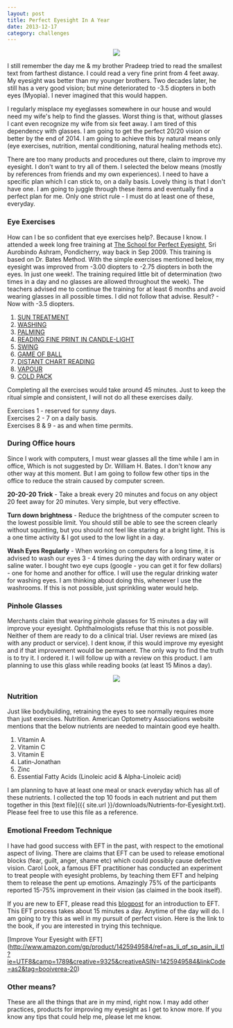 ```yaml
---
layout: post
title: Perfect Eyesight In A Year
date: 2013-12-17
category: challenges
---
```


<div style="text-align: center;">
<img src="{{site.img-url}}/Premkumar-Masilamani-Wearing-Glasses.jpg"/>
</div>  

I still remember the day me & my brother Pradeep tried to read the smallest text from farthest distance. I could read a very fine print from 4 feet away. My eyesight was better than my younger brothers. Two decades later, he still has a very good vision; but mine deteriorated to -3.5 diopters in both eyes (Myopia). I never imagined that this would happen.  

I regularly misplace my eyeglasses somewhere in our house and would need my wife's help to find the glasses. Worst thing is that, without glasses I cant even recognize my wife from six feet away. I am tired of this dependency with glasses. I am going to get the perfect 20/20 vision or better by the end of 2014. I am going to achieve this by natural means only (eye exercises, nutrition, mental conditioning, natural healing methods etc).   

There are too many products and procedures out there, claim to improve my eyesight. I don't want to try all of them. I selected the below means (mostly by references from friends and my own experiences). I need to have a specific plan which I can stick to, on a daily basis. Lovely thing is that I don't have one. I am going to juggle through these items and eventually find a perfect plan for me. Only one strict rule - I must do at least one of these, everyday.  

### Eye Exercises

How can I be so confident that eye exercises help?. Because I know. I attended a week long free training at [The School for Perfect Eyesight][school-url], Sri Aurobindo Ashram, Pondicherry, way back in Sep 2009. This training is based on Dr. Bates Method. With the simple exercises mentioned below, my eyesight was improved from -3.00 diopters to -2.75 diopters in both the eyes. In just one week!. The training required little bit of determination (two times in a day and no glasses are allowed throughout the week). The teachers advised me to continue the training for at least 6 months and avoid wearing glasses in all possible times. I did not follow that advise. Result? - Now with -3.5 diopters. 

1. [SUN TREATMENT][1]
2. [WASHING][2]
3. [PALMING][3]
4. [READING FINE PRINT IN CANDLE-LIGHT][4]
5. [SWING][5]
6. [GAME OF BALL][6]
7. [DISTANT CHART READING][7]
8. [VAPOUR][8]
9. [COLD PACK][9]

[1]: http://www.motherandsriaurobindo.org/Content.aspx?ContentURL=/_staticcontent/sriaurobindoashram/-03%20the%20ashram/Departments/School%20For%20Perfect%20Eyesight/-01%20Sun%20Treatment.htm
[2]: http://www.motherandsriaurobindo.org/Content.aspx?ContentURL=/_staticcontent/sriaurobindoashram/-03%20the%20ashram/Departments/School%20For%20Perfect%20Eyesight/-02%20Washing.htm
[3]: http://www.motherandsriaurobindo.org/Content.aspx?ContentURL=/_staticcontent/sriaurobindoashram/-03%20the%20ashram/Departments/School%20For%20Perfect%20Eyesight/-03%20Palming.htm
[4]: http://www.motherandsriaurobindo.org/Content.aspx?ContentURL=/_staticcontent/sriaurobindoashram/-03%20the%20ashram/Departments/School%20For%20Perfect%20Eyesight/-04%20Reading%20Fine%20Print%20in%20Candle-Light.htm
[5]: http://www.motherandsriaurobindo.org/Content.aspx?ContentURL=/_staticcontent/sriaurobindoashram/-03%20the%20ashram/Departments/School%20For%20Perfect%20Eyesight/-05%20Swing.htm
[6]: http://www.motherandsriaurobindo.org/Content.aspx?ContentURL=/_staticcontent/sriaurobindoashram/-03%20the%20ashram/Departments/School%20For%20Perfect%20Eyesight/-06%20Game%20of%20Ball.htm
[7]: http://www.motherandsriaurobindo.org/Content.aspx?ContentURL=/_staticcontent/sriaurobindoashram/-03%20the%20ashram/Departments/School%20For%20Perfect%20Eyesight/-07%20Distant%20Chart%20Reading.htm
[8]: http://www.motherandsriaurobindo.org/Content.aspx?ContentURL=/_staticcontent/sriaurobindoashram/-03%20the%20ashram/Departments/School%20For%20Perfect%20Eyesight/-08%20Vapour.htm
[9]: http://www.motherandsriaurobindo.org/Content.aspx?ContentURL=/_staticcontent/sriaurobindoashram/-03%20the%20ashram/Departments/School%20For%20Perfect%20Eyesight/-09%20Cold%20Pack.htm

[school-url]: http://www.motherandsriaurobindo.org/Content.aspx?ContentURL=/_staticcontent/sriaurobindoashram/-03%20the%20ashram/Departments/School%20For%20Perfect%20Eyesight/-00%20Contents.htm

Completing all the exercises would take around 45 minutes. Just to keep the ritual simple and consistent, I will not do all these exercises daily.   

Exercises 1 - reserved for sunny days.  
Exercises 2 - 7 on a daily basis.  
Exercises 8 & 9 - as and when time permits.  

### During Office hours

Since I work with computers, I must wear glasses all the time while I am in office, Which is not suggested by Dr. William H. Bates. I don't know any other way at this moment. But I am going to follow few other tips in the office to reduce the strain caused by computer screen.  

**20-20-20 Trick** - Take a break every 20 minutes and focus on any object 20 feet away for 20 minutes. Very simple, but very effective.  

**Turn down brightness** - Reduce the brightness of the computer screen to the lowest possible limit. You should still be able to see the screen clearly without squinting, but you should not feel like staring at a bright light. This is a one time activity & I got used to the low light in a day.  

**Wash Eyes Regularly** - When working on computers for a long time, it is advised to wash our eyes 3 - 4 times during the day with ordinary water or saline water. I bought two eye cups (google - you can get it for few dollars) - one for home and another for office. I will use the regular drinking water for washing eyes. I am thinking about doing this, whenever I use the washrooms. If this is not possible, just sprinkling water would help.  

### Pinhole Glasses

Merchants claim that wearing pinhole glasses for 15 minutes a day will improve your eyesight. Ophthalmologists refuse that this is not possible. Neither of them are ready to do a clinical trial. User reviews are mixed (as with any product or service). I dent know, if this would improve my eyesight and if that improvement would be permanent. The only way to find the truth is to try it. I ordered it. I will follow up with a review on this product. I am planning to use this glass while reading books (at least 15 Minos a day).  

<div style="text-align: center;">
<img src="{{site.img-url}}/pinhole_glasses.jpg"/>
</div>  

### Nutrition

Just like bodybuilding, retraining the eyes to see normally requires more than just exercises. Nutrition. American Optometry Associations website mentions that the below nutrients are needed to maintain good eye health.  

1. Vitamin A
2. Vitamin C
3. Vitamin E
4. Latin-Jonathan
5. Zinc
6. Essential Fatty Acids (Linoleic acid & Alpha-Linoleic acid)

I am planning to have at least one meal or snack everyday which has all of these nutrients. I collected the top 10 foods in each nutrient and put them together in this [text file]({{ site.url }}/downloads/Nutrients-for-Eyesight.txt). Please feel free to use this file as a reference.  

### Emotional Freedom Technique

I have had good success with EFT in the past, with respect to the emotional aspect of living. There are claims that EFT can be used to release emotional blocks (fear, guilt, anger, shame etc) which could possibly cause defective vision. Carol Look, a famous EFT practitioner has conducted an experiment to treat people with eyesight problems, by teaching them EFT and helping them to release the pent up emotions. Amazingly 75% of the participants reported 15-75% improvement in their vision (as claimed in the book itself).  

If you are new to EFT, please read this [blogpost]({{site.url}}/the-eft-manual-cary-craig-book-review/) for an introduction to EFT. This EFT process takes about 15 minutes a day. Anytime of the day will do. I am going to try this as well in my pursuit of perfect vision. Here is the link to the book, if you are interested in trying this technique.  

[Improve Your Eyesight with EFT] (http://www.amazon.com/gp/product/1425949584/ref=as_li_qf_sp_asin_il_tl?ie=UTF8&camp=1789&creative=9325&creativeASIN=1425949584&linkCode=as2&tag=booiverea-20)  

### Other means?

These are all the things that are in my mind, right now. I may add other practices, products for improving my eyesight as I get to know more. If you know any tips that could help me, please let me know.  


